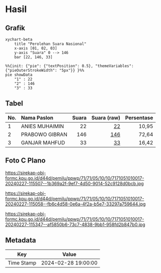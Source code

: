 # Hasil

## Grafik

```mermaid
xychart-beta
    title "Perolehan Suara Nasional"
    x-axis [01, 02, 03]
    y-axis "Suara" 0 --> 146
    bar [22, 146, 33]
```

```mermaid
%%{init: {"pie": {"textPosition": 0.5}, "themeVariables": {"pieOuterStrokeWidth": "5px"}} }%%
pie showData
    "1" : 22
    "2" : 146
    "3" : 33
```

## Tabel

| No. | Nama Paslon    | Suara | Suara (raw) | Persentase |
|:--- |:-------------- | -----:| -----------:| ----------:|
| 1   | ANIES MUHAIMIN | 22    | [22][p-1]   | 10,95      |
| 2   | PRABOWO GIBRAN | 146   | [146][p-2]  | 72,64      |
| 3   | GANJAR MAHFUD  | 33    | [33][p-3]   | 16,42      |


[p-1]: https://github.com/gigit-pemilu/pemilu-2024/blob/main/pilpres/hitung-suara/sub/71-sulawesi-utara/sub/71-kota-manado/sub/05-tikala/sub/1010-paal-iv/sub/017-tps/sub/paslon-1.txt
[p-2]: https://github.com/gigit-pemilu/pemilu-2024/blob/main/pilpres/hitung-suara/sub/71-sulawesi-utara/sub/71-kota-manado/sub/05-tikala/sub/1010-paal-iv/sub/017-tps/sub/paslon-2.txt
[p-3]: https://github.com/gigit-pemilu/pemilu-2024/blob/main/pilpres/hitung-suara/sub/71-sulawesi-utara/sub/71-kota-manado/sub/05-tikala/sub/1010-paal-iv/sub/017-tps/sub/paslon-3.txt

## Foto C Plano

https://sirekap-obj-formc.kpu.go.id/d44d/pemilu/ppwp/71/71/05/10/10/7171051010017-20240227-115507--1b369a2f-9ef7-4d50-9014-52c9128d0bcb.jpg

https://sirekap-obj-formc.kpu.go.id/d44d/pemilu/ppwp/71/71/05/10/10/7171051010017-20240227-115058--fb6c4d58-0e6a-4f2a-b5e7-33297a759644.jpg

https://sirekap-obj-formc.kpu.go.id/d44d/pemilu/ppwp/71/71/05/10/10/7171051010017-20240227-115347--af5850b6-73c7-4838-9bb1-958fd2b847b0.jpg


## Metadata

| Key        | Value               |
| ---------- | ------------------- |
| Time Stamp | 2024-02-28 19:00:00 |



